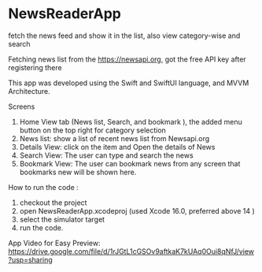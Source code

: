 # NewsReaderApp

fetch the news feed and show it in the list, also view category-wise and search 

Fetching news list from the https://newsapi.org, got the free API key after registering there


This app was developed using the Swift and SwiftUI language, and MVVM Architecture.



Screens
1) Home View tab (News list, Search, and bookmark ), the added menu button on the top right for category selection
2) News list: show a list of recent news list from Newsapi.org
3) Details View: click on the item and Open the details of News
4) Search View: The user can type and search the news 
5) Bookmark View: The user can bookmark news from any screen that bookmarks new will be shown here.

How to run the code :

1) checkout the project
2) open NewsReaderApp.xcodeproj (used Xcode 16.0, preferred above 14 )
3) select the simulator target 
4) run the code.


App Video for Easy Preview: https://drive.google.com/file/d/1rJGtL1cGSOv9aftkaK7kUAq0Oui8qNfJ/view?usp=sharing
